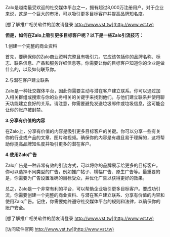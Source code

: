 Zalo是越南最受欢迎的社交媒体平台之一，拥有超过8,000万注册用户。对于企业来说，这是一个巨大的市场，可以吸引更多目标客户并提高品牌知名度。

[想了解推广相关软件的朋友请登录 http://www.vst.tw](http://www.vst.tw)

**但是，如何在Zalo上吸引更多目标客户呢？以下是一些Zalo引流技巧：**

1.创建一个完整的商业资料

首先，要确保你的Zalo商业资料完整且有吸引力。它应该包括你的品牌名称、标志、联系信息、产品和服务详细信息等。你需要让你的目标客户知道你的企业是做什么的，以及如何联系你。

2.与潜在客户建立联系

Zalo是一种社交媒体平台，因此你需要主动与潜在客户建立联系。你可以通过加入相关群组或搜索与你的业务相关的关键字来找到他们。与他们建立联系并使用聊天功能建立良好的关系。请注意，你需要避免发送垃圾邮件或垃圾信息，这可能会让你的账户被封禁。

**3.分享有价值的内容**

在Zalo上，分享有价值的内容是吸引更多目标客户的关键。你可以分享一些有关你的行业或产品的文章、图片和视频。确保你的内容是有趣且易于理解的，这将帮助你提高品牌知名度并吸引更多的潜在客户。

**4.使用Zalo广告**

Zalo广告是一种非常有效的引流方式，可以将你的品牌展示给更多的目标客户。你可以选择不同类型的广告，例如推广帖子、横幅广告、原生广告等。最重要的是，你需要为广告设置准确的目标受众，并优化广告以获得更好的效果。

总之，Zalo是一个非常有利的平台，可以帮助企业吸引更多目标客户。要成功引流，你需要创建一个完整的商业资料、与潜在客户建立联系、分享有价值的内容和使用Zalo广告。记住，你需要始终遵守社交媒体平台的规则和法律，以确保你的账户安全。

[想了解推广相关软件的朋友请登录 http://www.vst.tw](http://www.vst.tw)


[访问软件官网 http://www.vst.tw](http://www.vst.tw)
